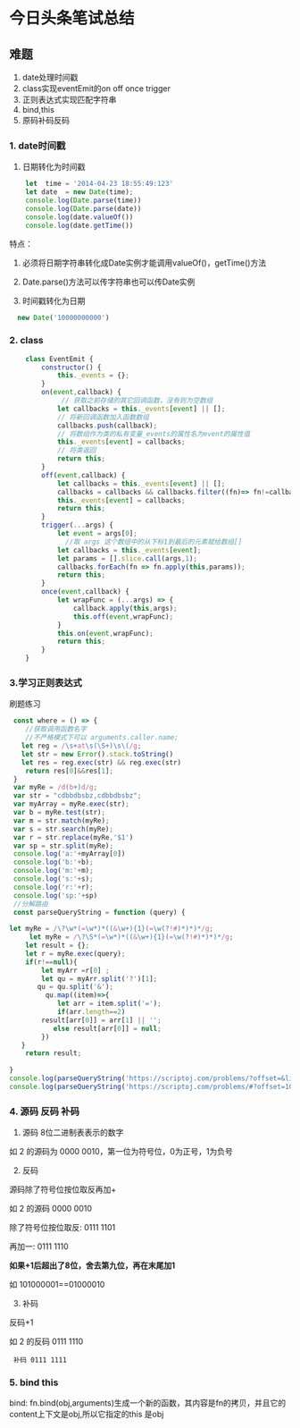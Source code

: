# 今日头条笔试总结

## 难题 

1. date处理时间戳
2. class实现eventEmit的on off once trigger
3. 正则表达式实现匹配字符串
4. bind,this
5. 原码补码反码


### 1. date时间戳
1. 日期转化为时间戳
```js
    let  time = '2014-04-23 18:55:49:123'
    let date  = new Date(time);
    console.log(Date.parse(time))
    console.log(Date.parse(date))
    console.log(date.valueOf())
    console.log(date.getTime())
```
特点：  
1. 必须将日期字符串转化成Date实例才能调用valueOf()，getTime()方法
2. Date.parse()方法可以传字符串也可以传Date实例

2. 时间戳转化为日期

```js
  new Date('10000000000')
```
### 2. class 

```js
    class EventEmit {
        constructor() {
            this._events = {};
        }
        on(event,callback) {
             // 获取之前存储的其它回调函数，没有则为空数组
            let callbacks = this._events[event] || [];
            // 将新回调函数加入函数数组
            callbacks.push(callback);
            // 将数组作为类的私有变量_events的属性名为event的属性值
            this._events[event] = callbacks;
            // 将类返回
            return this;
        }
        off(event,callback) {
            let callbacks = this._events[event] || [];
            callbacks = callbacks && callbacks.filter((fn)=> fn!=callback);
            this._events[event] = callbacks;
            return this;
        }
        trigger(...args) {
            let event = args[0];
              //取 args 这个数组中的从下标1到最后的元素赋给数组[]
            let callbacks = this._events[event];
            let params = [].slice.call(args,1);
            callbacks.forEach(fn => fn.apply(this,params));
            return this;
        }
        once(event,callback) {
            let wrapFunc = (...args) => {
                callback.apply(this,args);
                this.off(event,wrapFunc);
            }
            this.on(event,wrapFunc);
            return this;
        }
    }

```
### 3.学习正则表达式


刷题练习


```js
 const where = () => {
    //获取调用函数名字
    //不严格模式下可以 arguments.caller.name;
   let reg = /\s+at\s(\S+)\s\(/g;
   let str = new Error().stack.toString()
   let res = reg.exec(str) && reg.exec(str)
    return res[0]&&res[1];
 }
 var myRe = /d(b+)d/g;
 var str = "cdbbdbsbz,cdbbdbsbz";
 var myArray = myRe.exec(str);
 var b = myRe.test(str);
 var m = str.match(myRe);
 var s = str.search(myRe);
 var r = str.replace(myRe,'$1')
 var sp = str.split(myRe);
 console.log('a:'+myArray[0])
 console.log('b:'+b);
 console.log('m:'+m);
 console.log('s:'+s);
 console.log('r:'+r);
 console.log('sp:'+sp)
 //分解路由
 const parseQueryString = function (query) {
    
let myRe = /\?\w*(=\w*)*((&\w+){1}(=\w(?!#)*)*)*/g;
     let myRe = /\?\S*(=\w*)*((&\w+){1}(=\w(?!#)*)*)*/g;
    let result = {};
    let r = myRe.exec(query);
    if(r!==null){
        let myArr =r[0] ;
        let qu = myArr.split('?')[1];
       qu = qu.split('&');
         qu.map((item)=>{
            let arr = item.split('=');
            if(arr.length==2)
        result[arr[0]] = arr[1] || '';
           else result[arr[0]] = null;
        })
   }
    return result;
    
}
console.log(parseQueryString('https://scriptoj.com/problems/?offset=&limit=100#name=jerry '));
console.log(parseQueryString('https://scriptoj.com/problems/#?offset=10&limit=100'))
```

### 4. 源码 反码 补码
1. 源码 
8位二进制表表示的数字

如 2 的源码为 0000 0010，第一位为符号位，0为正号，1为负号

2. 反码

源码除了符号位按位取反再加+

如 2 的源码 0000 0010

除了符号位按位取反: 0111 1101

再加一: 0111 1110


**如果+1后超出了8位，舍去第九位，再在末尾加1**

如 101000001==01000010  

3. 补码

反码+1

如 2 的反码 0111 1110 

     补码 0111 1111


### 5. bind this

bind: fn.bind(obj,arguments)生成一个新的函数，其内容是fn的拷贝，并且它的content上下文是obj,所以它指定的this 是obj






